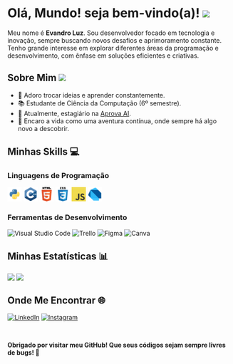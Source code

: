 # Olá, Mundo! seja bem-vindo(a)! <img src="https://media.giphy.com/media/hvRJCLFzcasrR4ia7z/giphy.gif" width="30px">

Meu nome é **Evandro Luz**. Sou desenvolvedor focado em tecnologia e inovação, sempre buscando novos desafios e aprimoramento constante. Tenho grande interesse em explorar diferentes áreas da programação e desenvolvimento, com ênfase em soluções eficientes e criativas.


## Sobre Mim  <img src="https://media.giphy.com/media/Ll22OhMLAlVDb8UQWe/giphy.gif" width="20px">

- 💬 Adoro trocar ideias e aprender constantemente.
- 📚 Estudante de Ciência da Computação (6º semestre).
- 💼 Atualmente, estagiário na [Aprova AI](https://aprova-ai.com).
- 🧬 Encaro a vida como uma aventura contínua, onde sempre há algo novo a descobrir.

## Minhas Skills 💻
### Linguagens de Programação
<code><img height="32" src="https://raw.githubusercontent.com/github/explore/80688e429a7d4ef2fca1e82350fe8e3517d3494d/topics/python/python.png" alt="Python"/></code>
<code><img height="32" src="https://raw.githubusercontent.com/github/explore/80688e429a7d4ef2fca1e82350fe8e3517d3494d/topics/cpp/cpp.png" alt="C++"/></code>
<code><img height="32" src="https://raw.githubusercontent.com/github/explore/80688e429a7d4ef2fca1e82350fe8e3517d3494d/topics/html/html.png" alt="HTML5"/></code>
<code><img height="32" src="https://raw.githubusercontent.com/github/explore/80688e429a7d4ef2fca1e82350fe8e3517d3494d/topics/css/css.png" alt="CSS"/></code>
<code><img height="32" src="https://raw.githubusercontent.com/github/explore/80688e429a7d4ef2fca1e82350fe8e3517d3494d/topics/javascript/javascript.png" alt="JavaScript"/></code>
<code><img height="32" src="https://raw.githubusercontent.com/github/explore/80688e429a7d4ef2fca1e82350fe8e3517d3494d/topics/dart/dart.png" alt="Dart"/></code>

### Ferramentas de Desenvolvimento
![Visual Studio Code](https://img.shields.io/badge/-Visual%20Studio%20Code-333333?style=flat&logo=visual-studio-code&logoColor=cyan)
![Trello](https://img.shields.io/badge/-Trello-333333?style=flat&logo=trello&logoColor=cyan)
![Figma](https://img.shields.io/badge/-Figma-333333?style=flat&logo=figma&logoColor=cyan)
![Canva](https://img.shields.io/badge/-Canva-333333?style=flat&logo=canva&logoColor=cyan)

## Minhas Estatísticas 📊
<div>
  <img height="180em" src="https://github-readme-stats.vercel.app/api?username=d3vluz&show_icons=true&theme=rose_pine&include_all_commits=true&count_private=true"/>
  <img height="180em" src="https://github-readme-stats.vercel.app/api/top-langs/?username=d3vluz&layout=compact&langs_count=7&theme=rose_pine" />
</div>

## Onde Me Encontrar 🌐
<a href="www.linkedin.com/in/evandro-luz" target="_blank">![LinkedIn](https://img.shields.io/badge/LinkedIn-0077B5?style=for-the-badge&logo=linkedin&logoColor=white)</a>
<a href="https://www.instagram.com/evandroluzjr/" target="_blank">![Instagram](https://img.shields.io/badge/Instagram-0077B5?style=for-the-badge&logo=instagram&logoColor=white)</a>

<br><p><b>Obrigado por visitar meu GitHub! Que seus códigos sejam sempre livres de bugs! 🚀</b></p>
